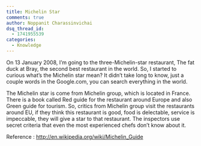 ```yaml
---
title: Michelin Star
comments: true
author: Noppanit Charassinvichai
dsq_thread_id:
  - 1741955539
categories:
  - Knowledge
---
```

On 13 January 2008, I&#8217;m going to the three-Michelin-star restaurant, The fat duck at Bray, the second best restaurant in the world. So, I started to curious what&#8217;s the Michelin star mean? It didn&#8217;t take long to know, just a couple words in the Google.com, you can search everything in the world.

The Michelin star is come from Michelin group, which is located in France. There is a book called Red guide for the restaurant around Europe and also Green guide for tourism. So, critics from Michelin group visit the restaurants around EU, if they think this restaurant is good, food is delectable, service is impeccable, they will give a star to that restaurant. The inspectors use secret criteria that even the most experienced chefs don&#8217;t know about it.

Reference : <http://en.wikipedia.org/wiki/Michelin_Guide>